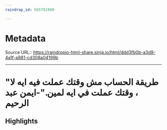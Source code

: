 ```yaml
---
raindrop_id: 565781989

---
```


# Metadata
Source URL:: https://raindropio-html-share.sinja.io/html/ddd3fb0b-a3d8-4a1f-a881-cd308a04199b


---
# &quot;طريقة الحساب مش وقتك عملت فيه ايه لا ، وقتك عملت في ايه لمين.&quot;-ايمن عبد الرحيم



## Highlights
